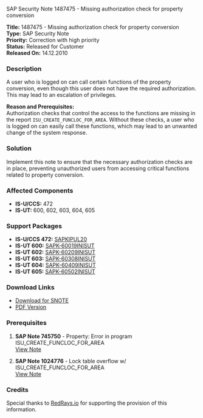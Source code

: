 SAP Security Note 1487475 - Missing authorization check for property conversion

**Title:** 1487475 - Missing authorization check for property conversion  
**Type:** SAP Security Note  
**Priority:** Correction with high priority  
**Status:** Released for Customer  
**Released On:** 14.12.2010

### **Description**
A user who is logged on can call certain functions of the property conversion, even though this user does not have the required authorization. This may lead to an escalation of privileges.

**Reason and Prerequisites:**  
Authorization checks that control the access to the functions are missing in the report `ISU_CREATE_FUNCLOC_FOR_AREA`. Without these checks, a user who is logged on can easily call these functions, which may lead to an unwanted change of the system response.

### **Solution**
Implement this note to ensure that the necessary authorization checks are in place, preventing unauthorized users from accessing critical functions related to property conversion.

### **Affected Components**
- **IS-U/CCS:** 472
- **IS-UT:** 600, 602, 603, 604, 605

### **Support Packages**
- **IS-U/CCS 472:** [SAPKIPUL20](https://me.sap.com/supportpackage/SAPKIPUL20)
- **IS-UT 600:** [SAPK-60019INISUT](https://me.sap.com/supportpackage/SAPK-60019INISUT)
- **IS-UT 602:** [SAPK-60209INISUT](https://me.sap.com/supportpackage/SAPK-60209INISUT)
- **IS-UT 603:** [SAPK-60308INISUT](https://me.sap.com/supportpackage/SAPK-60308INISUT)
- **IS-UT 604:** [SAPK-60409INISUT](https://me.sap.com/supportpackage/SAPK-60409INISUT)
- **IS-UT 605:** [SAPK-60502INISUT](https://me.sap.com/supportpackage/SAPK-60502INISUT)

### **Download Links**
- [Download for SNOTE](https://notesdownloads.sap.com/note/0040000008802192017)
- [PDF Version](https://userapps.support.sap.com/sap/support/sfm/notes/print/0001487475?language=en-US&token=FFD8D5DA0AC11F3C9F6C9D33B48A2690)

### **Prerequisites**
1. **SAP Note 745750** - Property: Error in program ISU_CREATE_FUNCLOC_FOR_AREA  
   [View Note](https://me.sap.com/notes/745750)

2. **SAP Note 1024776** - Lock table overflow w/ ISU_CREATE_FUNCLOC_FOR_AREA  
   [View Note](https://me.sap.com/notes/1024776)

### **Credits**
Special thanks to [RedRays.io](https://redrays.io) for supporting the provision of this information.